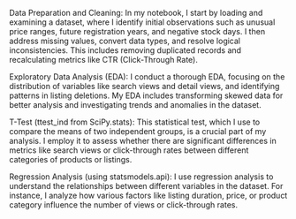 Data Preparation and Cleaning: In my notebook, I start by loading and examining a dataset, where I identify initial observations such as unusual price ranges, future registration years, and negative stock days. I then address missing values, convert data types, and resolve logical inconsistencies. This includes removing duplicated records and recalculating metrics like CTR (Click-Through Rate).

Exploratory Data Analysis (EDA): I conduct a thorough EDA, focusing on the distribution of variables like search views and detail views, and identifying patterns in listing deletions. My EDA includes transforming skewed data for better analysis and investigating trends and anomalies in the dataset.

T-Test (ttest_ind from SciPy.stats): This statistical test, which I use to compare the means of two independent groups, is a crucial part of my analysis. I employ it to assess whether there are significant differences in metrics like search views or click-through rates between different categories of products or listings.

Regression Analysis (using statsmodels.api): I use regression analysis to understand the relationships between different variables in the dataset. For instance, I analyze how various factors like listing duration, price, or product category influence the number of views or click-through rates.

